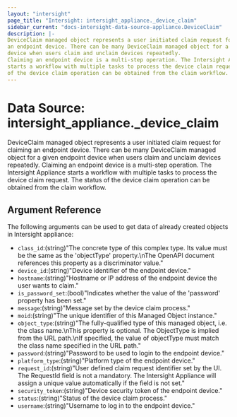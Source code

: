 ```yaml
---
layout: "intersight"
page_title: "Intersight: intersight_appliance._device_claim"
sidebar_current: "docs-intersight-data-source-appliance.DeviceClaim"
description: |-
DeviceClaim managed object represents a user initiated claim request for claiming
an endpoint device. There can be many DeviceClaim managed object for a given endpoint
device when users claim and unclaim devices repeatedly.
Claiming an endpoint device is a multi-step operation. The Intersight Appliance
starts a workflow with multiple tasks to process the device claim request. The status
of the device claim operation can be obtained from the claim workflow.
---
```


# Data Source: intersight_appliance._device_claim
DeviceClaim managed object represents a user initiated claim request for claiming
an endpoint device. There can be many DeviceClaim managed object for a given endpoint
device when users claim and unclaim devices repeatedly.
Claiming an endpoint device is a multi-step operation. The Intersight Appliance
starts a workflow with multiple tasks to process the device claim request. The status
of the device claim operation can be obtained from the claim workflow.
## Argument Reference
The following arguments can be used to get data of already created objects in Intersight appliance:
* `class_id`:(string)"The concrete type of this complex type. Its value must be the same as the 'objectType' property.\nThe OpenAPI document references this property as a discriminator value."
* `device_id`:(string)"Device identifier of the endpoint device."
* `hostname`:(string)"Hostname or IP address of the endpoint device the user wants to claim."
* `is_password_set`:(bool)"Indicates whether the value of the 'password' property has been set."
* `message`:(string)"Message set by the device claim process."
* `moid`:(string)"The unique identifier of this Managed Object instance."
* `object_type`:(string)"The fully-qualified type of this managed object, i.e. the class name.\nThis property is optional. The ObjectType is implied from the URL path.\nIf specified, the value of objectType must match the class name specified in the URL path."
* `password`:(string)"Password to be used to login to the endpoint device."
* `platform_type`:(string)"Platform type of the endpoint device."
* `request_id`:(string)"User defined claim request identifier set by the UI. The RequestId field is not a mandatory. The Intersight Appliance will assign a unique value automatically if the field is not set."
* `security_token`:(string)"Device security token of the endpoint device."
* `status`:(string)"Status of the device claim process."
* `username`:(string)"Username to log in to the endpoint device."
